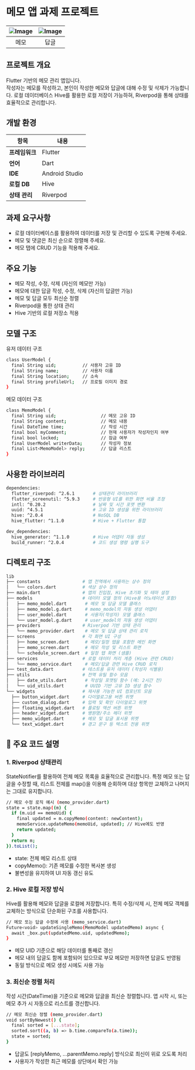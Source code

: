 # 메모 앱 과제 프로젝트

| ![Image](https://github.com/user-attachments/assets/0efa7ce6-7a82-420b-b592-2ae59d80df70) | ![Image](https://github.com/user-attachments/assets/56ab906d-b8b4-4193-a867-f9612a77de2e) |
|:------:|:------:|
| 메모 | 답글 |

## 프로젝트 개요

Flutter 기반의 메모 관리 앱입니다.  
작성자는 메모를 작성하고, 본인이 작성한 메모와 답글에 대해 수정 및 삭제가 가능합니다.
로컬 데이터베이스 Hive를 활용한 로컬 저장이 가능하혀, Riverpod을 통해 상태를 효율적으로 관리합니다.

## 개발 환경

| 항목 | 내용 |
|------|------|
| **프레임워크** | Flutter |
| **언어** | Dart |
| **IDE** | Android Studio |
| **로컬 DB** | Hive |
| **상태 관리** | Riverpod |


## 과제 요구사항
- 로컬 데이터베이스를 활용하여 데이터를 저장 및 관리할 수 있도록 구현해 주세요.
- 메모 및 댓글은 최신 순으로 정렬해 주세요.
- 메모 탭에 CRUD 기능을 적용해 주세요.

## 주요 기능
- 메모 작성, 수정, 삭제 (자신의 메모만 가능)
- 메모에 대한 답글 작성, 수정, 삭제 (자신의 답글만 가능)
- 메모 및 답글 모두 최신순 정렬
- Riverpod을 통한 상태 관리
- Hive 기반의 로컬 저장소 적용

## 모델 구조

유저 데이터 구조
```sh
class UserModel {
  final String uid;          // 사용자 고유 ID
  final String name;         // 사용자 이름
  final String location;     // 소속
  final String profileUrl;   // 프로필 이미지 경로
}
```

메모 데이터 구조
```sh
class MemoModel {
  final String uid;                 // 메모 고유 ID
  final String content;             // 메모 내용
  final DateTime time;              // 작성 시간
  final bool myComment;             // 현재 사용자가 작성자인지 여부
  final bool locked;                // 잠금 여부
  final UserModel writerData;       // 작성자 정보
  final List<MemoModel> reply;      // 답글 리스트
}
```

## 사용한 라이브러리

```sh
dependencies:
  flutter_riverpod: ^2.6.1       # 상태관리 라이브러리
  flutter_screenutil: ^5.9.3     # 반응형 UI를 위한 화면 비율 조정
  intl: ^0.20.2                  # 날짜 및 시간 포맷 변환
  uuid: ^4.5.1                   # 고유 ID 생성을 위한 라이브러리
  hive: ^2.0.4                   # NoSQL DB
  hive_flutter: ^1.1.0           # Hive + Flutter 통합

dev_dependencies:
  hive_generator: ^1.1.0         # Hive 어댑터 자동 생성
  build_runner: ^2.0.4           # 코드 생성 명령 실행 도구
```

## 디렉토리 구조
```sh
lib
├── constants                # 앱 전역에서 사용하는 상수 정의
│   └── colors.dart          # 색상 상수 정의
├── main.dart                # 앱의 진입점, Hive 초기화 및 테마 설정
├── models                   # 데이터 모델 정의 (Hive용 어노테이션 포함)
│   ├── memo_model.dart       # 메모 및 답글 모델 클래스
│   ├── memo_model.g.dart     # memo_model의 자동 생성 어댑터
│   ├── user_model.dart       # 사용자(작성자) 모델 클래스
│   └── user_model.g.dart     # user_model의 자동 생성 어댑터
├── providers                # Riverpod 기반 상태 관리
│   └── memo_provider.dart    # 메모 및 답글 상태 관리 로직
├── screens                  # 각 화면 UI 구성
│   ├── home_screen.dart      # 메모/일정 탭을 포함한 메인 화면
│   ├── memo_screen.dart      # 메모 작성 및 리스트 화면
│   └── schedule_screen.dart  # 일정 탭 화면 (샘플)
├── services                 # 로컬 데이터 처리 계층 (Hive 관련 CRUD)
│   └── memo_service.dart     # 메모/답글 관련 Hive CRUD 로직
├── test_data.dart           # 테스트용 유저 데이터 (작성자 식별용)
├── utils                    # 전역 유틸 함수 모음
│   ├── date_utils.dart       # 작성일 포맷팅 함수 (예: 2시간 전)
│   └── uid_utils.dart        # UUID 기반 고유 ID 생성 함수
└── widgets                  # 재사용 가능한 UI 컴포넌트 모음
  ├── button_widget.dart     # 다이얼로그용 버튼 위젯
  ├── custom_dialog.dart     # 입력 및 확인 다이얼로그 위젯
  ├── floating_widget.dart   # 플로팅 액션 버튼 위젯
  ├── header_widget.dart     # 병원명/주소 헤더 위젯
  ├── memo_widget.dart       # 메모 및 답글 표시용 위젯
  └── text_widget.dart       # 경고 문구 등 텍스트 전용 위젯
```

## 📌 주요 코드 설명

### 1. Riverpod 상태관리

StateNotifier를 활용하여 전체 메모 목록을 효율적으로 관리합니다.
특정 메모 또는 답글을 수정할 때, 리스트 전체를 map()을 이용해 순회하며 대상 항목만 교체하고 나머지는 그대로 유지합니다.
```sh
// 메모 수정 로직 예시 (memo_provider.dart)
state = state.map((m) {
  if (m.uid == memoUid) {
    final updated = m.copyMemo(content: newContent);
    memoService.updateMemo(memoUid, updated); // Hive에도 반영
    return updated;
  }
  return m;
}).toList();
```
- state: 전체 메모 리스트 상태
- copyMemo(): 기존 메모를 수정한 복사본 생성
- 불변성을 유지하여 UI 자동 갱신 유도

### 2. Hive 로컬 저장 방식

Hive를 활용해 메모와 답글을 로컬에 저장합니다.
특히 수정/삭제 시, 전체 메모 객체를 교체하는 방식으로 단순화된 구조를 사용합니다.
```sh
// 메모 또는 답글 수정에 사용 (memo_service.dart)
Future<void> updateSingleMemo(MemoModel updatedMemo) async {
  await _box.put(updatedMemo.uid, updatedMemo);
}
```
- 메모 UID 기준으로 해당 데이터를 통째로 갱신
- 메모 내의 답글도 함께 포함되어 있으므로 부모 메모만 저장하면 답글도 반영됨
- 동일 방식으로 메모 생성 시에도 사용 가능

### 3. 최신순 정렬 처리

작성 시간(DateTime)을 기준으로 메모와 답글을 최신순 정렬합니다.
앱 시작 시, 또는 메모 추가 시 자동으로 리스트를 갱신합니다.
```sh
// 메모 최신순 정렬 (memo_provider.dart)
void sortByNewest() {
  final sorted = [...state];
  sorted.sort((a, b) => b.time.compareTo(a.time));
  state = sorted;
}
```
- 답글도 [replyMemo, ...parentMemo.reply] 방식으로 최신이 위로 오도록 처리
- 사용자가 작성한 최근 메모를 상단에서 확인 가능